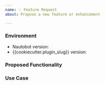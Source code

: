 ```yaml
---
name: ✨ Feature Request
about: Propose a new feature or enhancement

---
```


### Environment
* Nautobot version:  <!-- Example: {{cookiecutter.min_nautobot_version}} -->
* {{cookiecutter.plugin_slug}} version:  <!-- Example: {{cookiecutter.version}} -->

<!--
    Describe in detail the new functionality you are proposing.
-->
### Proposed Functionality

<!--
    Convey an example use case for your proposed feature. Write from the
    perspective of a user who would benefit from the proposed
    functionality and describe how.
--->
### Use Case

